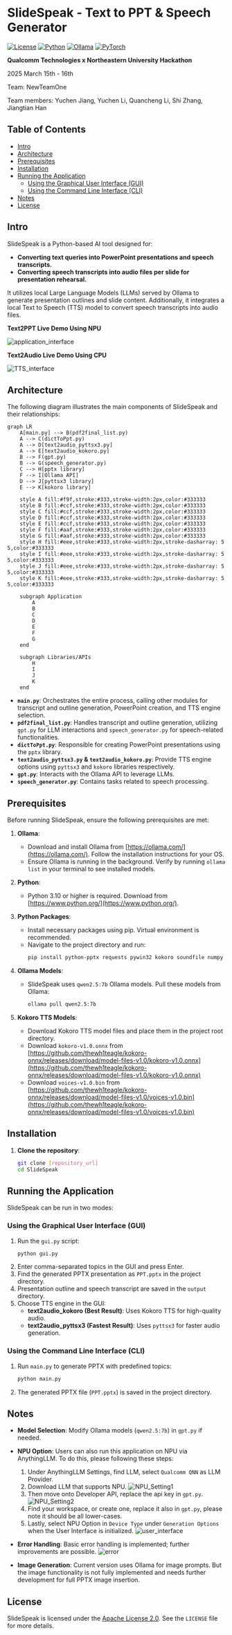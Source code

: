 # SlideSpeak - Text to PPT &amp; Speech Generator

[![License](https://img.shields.io/badge/License-Apache%202.0-blue.svg)](https://opensource.org/licenses/Apache-2.0)
[![Python](https://img.shields.io/badge/Python-3.10+-blue?logo=python&logoColor=white)](https://www.python.org)
[![Ollama](https://img.shields.io/badge/Ollama-blue?logo=ollama&logoColor=white)](https://ollama.com/)
[![PyTorch](https://img.shields.io/badge/PyTorch-blue?logo=pytorch&logoColor=white)](https://pytorch.org/)

**Qualcomm Technologies x Northeastern University Hackathon**

2025 March 15th - 16th

Team: NewTeamOne

Team members: Yuchen Jiang, Yuchen Li, Quancheng Li, Shi Zhang, Jiangtian Han

## Table of Contents

- [Intro](#intro)
- [Architecture](#architecture)
- [Prerequisites](#prerequisites)
- [Installation](#installation)
- [Running the Application](#running-the-application)
  - [Using the Graphical User Interface (GUI)](#using-the-graphical-user-interface-gui)
  - [Using the Command Line Interface (CLI)](#using-the-command-line-interface-cli)
- [Notes](#notes)
- [License](#license)

## Intro

SlideSpeak is a Python-based AI tool designed for:

- **Converting text queries into PowerPoint presentations and speech transcripts.**
- **Converting speech transcripts into audio files per slide for presentation rehearsal.**

It utilizes local Large Language Models (LLMs) served by Ollama to generate presentation outlines and slide content. Additionally, it integrates a local Text to Speech (TTS) model to convert speech transcripts into audio files.

**Text2PPT Live Demo Using NPU**

![application_interface](/screenshots/live_demo_npu-ezgif.com-speed.gif)

**Text2Audio Live Demo Using CPU**

![TTS_interface](/screenshots/live_demo_tts.gif)

## Architecture

The following diagram illustrates the main components of SlideSpeak and their relationships:

```mermaid
graph LR
    A[main.py] --> B(pdf2final_list.py)
    A --> C(dictToPpt.py)
    A --> D[text2audio_pyttsx3.py]
    A --> E[text2audio_kokoro.py]
    B --> F(gpt.py)
    B --> G(speech_generator.py)
    C --> H[pptx library]
    F --> I[Ollama API]
    D --> J[pyttsx3 library]
    E --> K[kokoro library]

    style A fill:#f9f,stroke:#333,stroke-width:2px,color:#333333
    style B fill:#ccf,stroke:#333,stroke-width:2px,color:#333333
    style C fill:#ccf,stroke:#333,stroke-width:2px,color:#333333
    style D fill:#ccf,stroke:#333,stroke-width:2px,color:#333333
    style E fill:#ccf,stroke:#333,stroke-width:2px,color:#333333
    style F fill:#aaf,stroke:#333,stroke-width:2px,color:#333333
    style G fill:#aaf,stroke:#333,stroke-width:2px,color:#333333
    style H fill:#eee,stroke:#333,stroke-width:2px,stroke-dasharray: 5 5,color:#333333
    style I fill:#eee,stroke:#333,stroke-width:2px,stroke-dasharray: 5 5,color:#333333
    style J fill:#eee,stroke:#333,stroke-width:2px,stroke-dasharray: 5 5,color:#333333
    style K fill:#eee,stroke:#333,stroke-width:2px,stroke-dasharray: 5 5,color:#333333

    subgraph Application
        A
        B
        C
        D
        E
        F
        G
    end

    subgraph Libraries/APIs
        H
        I
        J
        K
    end
```

- **`main.py`**: Orchestrates the entire process, calling other modules for transcript and outline generation, PowerPoint creation, and TTS engine selection.
- **`pdf2final_list.py`**: Handles transcript and outline generation, utilizing `gpt.py` for LLM interactions and `speech_generator.py` for speech-related functionalities.
- **`dictToPpt.py`**: Responsible for creating PowerPoint presentations using the `pptx` library.
- **`text2audio_pyttsx3.py` &amp; `text2audio_kokoro.py`**: Provide TTS engine options using `pyttsx3` and `kokoro` libraries respectively.
- **`gpt.py`**: Interacts with the Ollama API to leverage LLMs.
- **`speech_generator.py`**: Contains tasks related to speech processing.

## Prerequisites

Before running SlideSpeak, ensure the following prerequisites are met:

1.  **Ollama**:

    - Download and install Ollama from [https://ollama.com/](https://ollama.com/). Follow the installation instructions for your OS.
    - Ensure Ollama is running in the background. Verify by running `ollama list` in your terminal to see installed models.

2.  **Python**:

    - Python 3.10 or higher is required. Download from [https://www.python.org/](https://www.python.org/).

3.  **Python Packages**:

    - Install necessary packages using pip. Virtual environment is recommended.
    - Navigate to the project directory and run:
      ```bash
      pip install python-pptx requests pywin32 kokoro soundfile numpy
      ```

4.  **Ollama Models**:

    - SlideSpeak uses `qwen2.5:7b` Ollama models. Pull these models from Ollama:
      ```bash
      ollama pull qwen2.5:7b
      ```

5.  **Kokoro TTS Models**:
    - Download Kokoro TTS model files and place them in the project root directory.
    - Download `kokoro-v1.0.onnx` from [https://github.com/thewh1teagle/kokoro-onnx/releases/download/model-files-v1.0/kokoro-v1.0.onnx](https://github.com/thewh1teagle/kokoro-onnx/releases/download/model-files-v1.0/kokoro-v1.0.onnx)
    - Download `voices-v1.0.bin` from [https://github.com/thewh1teagle/kokoro-onnx/releases/download/model-files-v1.0/voices-v1.0.bin](https://github.com/thewh1teagle/kokoro-onnx/releases/download/model-files-v1.0/voices-v1.0.bin)

## Installation

1.  **Clone the repository**:
    ```bash
    git clone [repository_url]
    cd SlideSpeak
    ```

## Running the Application

SlideSpeak can be run in two modes:

### Using the Graphical User Interface (GUI)

1.  Run the `gui.py` script:
    ```bash
    python gui.py
    ```
2.  Enter comma-separated topics in the GUI and press Enter.
3.  Find the generated PPTX presentation as `PPT.pptx` in the project directory.
4.  Presentation outline and speech transcript are saved in the `output` directory.
5.  Choose TTS engine in the GUI:
    - **text2audio_kokoro (Best Result)**: Uses Kokoro TTS for high-quality audio.
    - **text2audio_pyttsx3 (Fastest Result)**: Uses `pyttsx3` for faster audio generation.

### Using the Command Line Interface (CLI)

1.  Run `main.py` to generate PPTX with predefined topics:
    ```bash
    python main.py
    ```
2.  The generated PPTX file (`PPT.pptx`) is saved in the project directory.

## Notes

- **Model Selection**: Modify Ollama models (`qwen2.5:7b`) in `gpt.py` if needed.

- **NPU Option**: Users can also run this application on NPU via AnythingLLM. To do this, please following these steps:
    1. Under AnythingLLM Settings, find LLM, select `Qualcomm QNN` as LLM Provider.
    2. Download LLM that supports NPU.
    ![NPU_Setting1](/screenshots/AnythingLLM_Setting_1.jpg)
    3. Then move onto Developer API, replace the api key in `gpt.py`.
    ![NPU_Setting2](/screenshots/AnythingLLM_Setting_2.jpg)
    4. Find your workspace, or create one, replace it also in `gpt.py`, please note it should be all lower-cases.
    5. Lastly, select NPU Option in `Device Type` under `Generation Options` when the User Interface is initialized.
    ![user_interface](/screenshots/main_gui.jpg)

- **Error Handling**: Basic error handling is implemented; further improvements are possible.
![error](/screenshots/error_log.jpg)
- **Image Generation**: Current version uses Ollama for image prompts. But the image functionality is not fully implemented and needs further development for full PPTX image insertion.

## License

SlideSpeak is licensed under the [Apache License 2.0](LICENSE). See the `LICENSE` file for more details.

